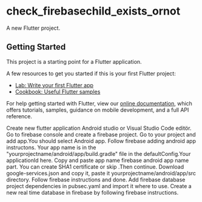 # check_firebasechild_exists_ornot

A new Flutter project.

## Getting Started

This project is a starting point for a Flutter application.

A few resources to get you started if this is your first Flutter project:

- [Lab: Write your first Flutter app](https://flutter.dev/docs/get-started/codelab)
- [Cookbook: Useful Flutter samples](https://flutter.dev/docs/cookbook)

For help getting started with Flutter, view our
[online documentation](https://flutter.dev/docs), which offers tutorials,
samples, guidance on mobile development, and a full API reference.


Create new flutter application Android studio or Visual Studio Code editör.
Go to firebase console and create a firebase project.
Go to your project and add app.You should select Android app.
Follow firebase adding android app instructons.
Your app name is in the "yourprojectname/android/app/build.gradle" file in the defaultConfig.Your applicationId here.
Copy and paste app name firebase android app name part.
You can create SHA1 certificate or skip .Then continue.
Download google-services.json and copy it, paste it yourprojectname/android/app/src directory.
Follow firebase instructions and done.
Add firebase database project dependencies in pubsec.yaml and import it where to use.
Create a new real time database in firebase by following firebase instructions.
